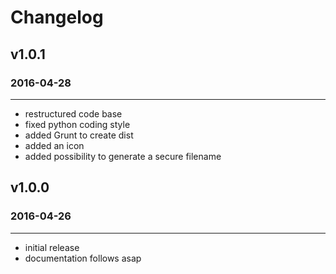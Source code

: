 # Changelog


## v1.0.1
### 2016-04-28
----------------
* restructured code base
* fixed python coding style
* added Grunt to create dist
* added an icon
* added possibility to generate a secure filename

## v1.0.0
### 2016-04-26
----------------
* initial release
* documentation follows asap